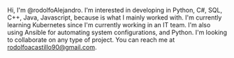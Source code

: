 Hi, I'm @rodolfoAlejandro. 
I'm interested in developing in Python, C#, SQL, C++, Java, Javascript, because is what I mainly worked with. 
I'm currently learning Kubernetes since I'm currently working in an IT team. I'm also using Ansible for automating system configurations, and Python.
I'm looking to collaborate on any type of project.
You can reach me at rodolfoacastillo90@gmail.com.
